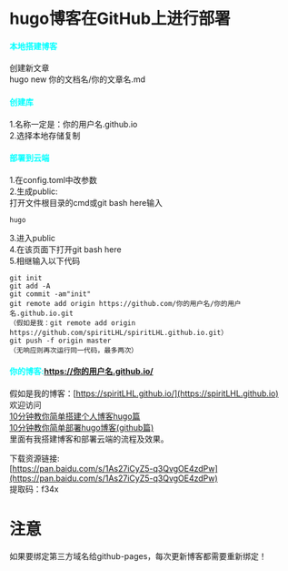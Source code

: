 # hugo博客在GitHub上进行部署


#### <font color=cyan>本地搭建博客</font>
  创建新文章  
  hugo new 你的文档名/你的文章名.md

#### <font color=cyan>创建库</font>
  1.名称一定是：你的用户名.github.io  
  2.选择本地存储复制

#### <font color=cyan>部署到云端</font>
  1.在config.toml中改参数  
  2.生成public:  
  打开文件根目录的cmd或git bash here输入  
  ```
  hugo  
  ```
  3.进入public   
  4.在该页面下打开git bash here  
  5.相继输入以下代码  
```
git init 
git add -A
git commit -am"init"
git remote add origin https://github.com/你的用户名/你的用户名.github.io.git
（假如是我：git remote add origin https://github.com/spiritLHL/spiritLHL.github.io.git）
git push -f origin master
（无响应则再次运行同一代码，最多两次）
```
#### <font color=cyan>你的博客:https://你的用户名.github.io/</font>  
假如是我的博客：[https://spiritLHL.github.io/](https://spiritLHL.github.io)    
欢迎访问  
[10分钟教你简单搭建个人博客hugo篇](https://www.bilibili.com/video/BV13c411h7k7/)   
[10分钟教你简单部署hugo博客(github篇)](https://www.bilibili.com/video/BV1WA411h76h/)  
里面有我搭建博客和部署云端的流程及效果。

下载资源链接:   
[https://pan.baidu.com/s/1As27iCyZ5-q3QvgOE4zdPw](https://pan.baidu.com/s/1As27iCyZ5-q3QvgOE4zdPw)  
提取码：f34x

# 注意

如果要绑定第三方域名给github-pages，每次更新博客都需要重新绑定！

